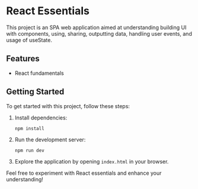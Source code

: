 # React Essentials

This project is an SPA web application aimed at understanding building UI with components, using, sharing, outputting data, handling user events, and usage of useState.

## Features

- React fundamentals

## Getting Started

To get started with this project, follow these steps:

1. Install dependencies:
   ```
   npm install
   ```

2. Run the development server:
   ```
   npm run dev
   ```

3. Explore the application by opening `index.html` in your browser.

Feel free to experiment with React essentials and enhance your understanding!
